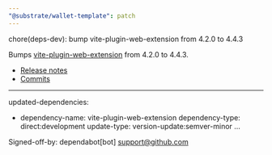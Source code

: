 ```yaml
---
"@substrate/wallet-template": patch
---
```


chore(deps-dev): bump vite-plugin-web-extension from 4.2.0 to 4.4.3

Bumps [vite-plugin-web-extension](https://github.com/aklinker1/vite-plugin-web-extension) from 4.2.0 to 4.4.3.
- [Release notes](https://github.com/aklinker1/vite-plugin-web-extension/releases)
- [Commits](https://github.com/aklinker1/vite-plugin-web-extension/compare/v4.2.0...v4.4.3)

---
updated-dependencies:
- dependency-name: vite-plugin-web-extension
  dependency-type: direct:development
  update-type: version-update:semver-minor
...

Signed-off-by: dependabot[bot] <support@github.com>
